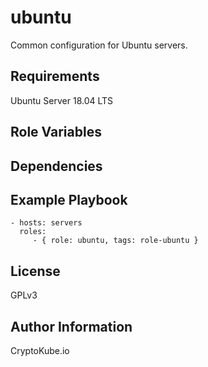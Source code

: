 ubuntu
=========

Common configuration for Ubuntu servers.

Requirements
------------

Ubuntu Server 18.04 LTS

Role Variables
--------------


Dependencies
------------


Example Playbook
----------------

    - hosts: servers
      roles:
         - { role: ubuntu, tags: role-ubuntu }

License
-------

GPLv3

Author Information
------------------

CryptoKube.io

